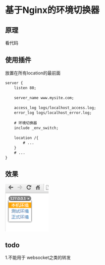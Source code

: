 基于Nginx的环境切换器
====

## 原理
看代码

## 使用插件
放置在所有location的最前面
```nginx
server {
    listen 80;

    server_name www.mysite.com;

    access_log logs/localhost_access.log;
    error_log logs/localhost_error.log;
    
    # 环境切换器
    include _env_switch;

    location /{
        # ...
    }
    # ...
}
```

## 效果
![attr](./result.png)

## todo
1.不能用于 websocket之类的转发
